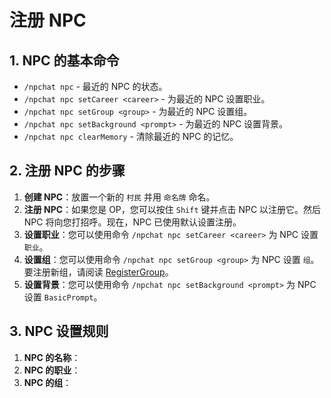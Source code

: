 # 注册 NPC

## 1. NPC 的基本命令

- `/npchat npc` - 最近的 NPC 的状态。
- `/npchat npc setCareer <career>` - 为最近的 NPC 设置职业。
- `/npchat npc setGroup <group>` - 为最近的 NPC 设置组。
- `/npchat npc setBackground <prompt>` - 为最近的 NPC 设置背景。
- `/npchat npc clearMemory` - 清除最近的 NPC 的记忆。

## 2. 注册 NPC 的步骤

1. **创建 NPC**：放置一个新的 `村民` 并用 `命名牌` 命名。
2. **注册 NPC**：如果您是 OP，您可以按住 `Shift` 键并点击 NPC 以注册它。然后 NPC 将向您打招呼。现在，NPC 已使用默认设置注册。
3. **设置职业**：您可以使用命令 `/npchat npc setCareer <career>` 为 NPC 设置 `职业`。
4. **设置组**：您可以使用命令 `/npchat npc setGroup <group>` 为 NPC 设置 `组`。要注册新组，请阅读 [RegisterGroup](RegisterGroup_zh.md)。
5. **设置背景**：您可以使用命令 `/npchat npc setBackground <prompt>` 为 NPC 设置 `BasicPrompt`。

## 3. NPC 设置规则

1. **NPC 的名称**：
2. **NPC 的职业**：
3. **NPC 的组**：